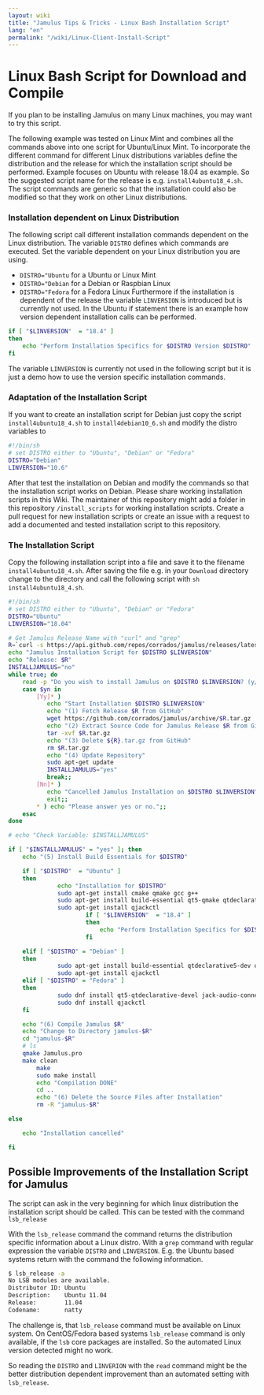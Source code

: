 ```yaml
---
layout: wiki
title: "Jamulus Tips & Tricks - Linux Bash Installation Script"
lang: "en"
permalink: "/wiki/Linux-Client-Install-Script"
---
```



# Linux Bash Script for Download and Compile

If you plan to be installing Jamulus on many Linux machines, you may want to try this script.

The following example was tested on Linux Mint and combines all the commands above into one script for Ubuntu/Linux Mint. To incorporate the different command for different Linux distributions variables define the distribution and the release for which the installation script should be performed. Example focuses on Ubuntu with release 18.04 as example. So the suggested script name for the release is e.g. `install4ubuntu18_4.sh`. The script commands are generic so that the installation could also be modified so that they work on other Linux distributions.

### Installation dependent on Linux Distribution
The following script call different installation commands dependent on the Linux distribution.
The variable `DISTRO` defines which commands are executed. Set the variable dependent on your Linux distribution you are using.
* `DISTRO="Ubuntu` for a Ubuntu or Linux Mint
* `DISTRO="Debian` for a Debian or Raspbian Linux
* `DISTRO="Fedora` for a Fedora Linux
Furthermore if the installation is dependent of the release the variable `LINVERSION` is introduced but is currently not used. In the Ubuntu if statement there is an example how version dependent installation calls can be performed.
```bash
if [ "$LINVERSION"  = "18.4" ]
then
    echo "Perform Installation Specifics for $DISTRO Version $DISTRO"
fi  
```
The variable `LINVERSION` is currently not used in the following script but it is just a demo how to use the version specific installation commands.

### Adaptation of the Installation Script
If you want to create an installation script for Debian just copy the script `install4ubuntu18_4.sh` to `install4debian10_6.sh` and modify the distro variables to
```bash
#!/bin/sh
# set DISTRO either to "Ubuntu", "Debian" or "Fedora"
DISTRO="Debian"
LINVERSION="10.6"
```
After that test the installation on Debian and modify the commands so that the installation script works on Debian. Please share working installation scripts in this Wiki. The maintainer of this repository might add a folder in this repository `/install_scripts` for working installation scripts. Create a pull request for new installation scripts or create an issue with a request to add a documented and tested installation script to this repository.

### The Installation Script
Copy the following installation script into a file and save it to the filename `install4ubuntu18_4.sh`. After saving the file e.g. in your `Download` directory change to the directory and call the following script with `sh install4ubuntu18_4.sh`.
```bash
#!/bin/sh
# set DISTRO either to "Ubuntu", "Debian" or "Fedora"
DISTRO="Ubuntu"
LINVERSION="18.04"

# Get Jamulus Release Name with "curl" and "grep"  
R=`curl -s https://api.github.com/repos/corrados/jamulus/releases/latest | grep -oP '"tag_name": "\K(.*)(?=")'`
echo "Jamulus Installation Script for $DISTRO $LINVERSION"
echo "Release: $R"
INSTALLJAMULUS="no"
while true; do
    read -p "Do you wish to install Jamulus on $DISTRO $LINVERSION? (y/n) " yn
    case $yn in
        [Yy]* )
           echo "Start Installation $DISTRO $LINVERSION"
           echo "(1) Fetch Release $R from GitHub"
           wget https://github.com/corrados/jamulus/archive/$R.tar.gz
           echo "(2) Extract Source Code for Jamulus Release $R from GitHub"
           tar -xvf $R.tar.gz
           echo "(3) Delete ${R}.tar.gz from GitHub"
           rm $R.tar.gz
           echo "(4) Update Repository"
           sudo apt-get update
           INSTALLJAMULUS="yes"
           break;;
        [Nn]* )
           echo "Cancelled Jamulus Installation on $DISTRO $LINVERSION"
           exit;;
        * ) echo "Please answer yes or no.";;
    esac
done

# echo "Check Variable: $INSTALLJAMULUS"

if [ "$INSTALLJAMULUS" = "yes" ]; then     
	echo "(5) Install Build Essentials for $DISTRO"

	if [ "$DISTRO"  = "Ubuntu" ]
	then  
		      echo "Installation for $DISTRO"
		      sudo apt-get install cmake qmake gcc g++
		      sudo apt-get install build-essential qt5-qmake qtdeclarative5-dev qt5-default qttools5-dev-tools libjack-jackd2-dev
		      sudo apt-get install qjackctl
                      if [ "$LINVERSION"  = "18.4" ]
                      then
                          echo "Perform Installation Specifics for $DISTRO Version $DISTRO"
                      fi  

  	elif [ "$DISTRO" = "Debian" ]
	then    
			  sudo apt-get install build-essential qtdeclarative5-dev qt5-default qttools5-dev-tools libjack-jackd2-dev
			  sudo apt-get install qjackctl
	elif [ "$DISTRO" = "Fedora" ]
	then    
			  sudo dnf install qt5-qtdeclarative-devel jack-audio-connection-kit-dbus jack-audio-connection-kit-devel
			  sudo dnf install qjackctl
	fi

	echo "(6) Compile Jamulus $R"
	echo "Change to Directory jamulus-$R"
	cd "jamulus-$R"
	# ls
	qmake Jamulus.pro
	make clean
        make
        sudo make install
        echo "Compilation DONE"
        cd ..
        echo "(6) Delete the Source Files after Installation"
        rm -R "jamulus-$R"

else

	echo "Installation cancelled"

fi

```  


## Possible Improvements of the Installation Script for Jamulus
The script can ask in the very beginning for which linux distribution the installation script should be called.
This can be tested with the command `lsb_release`

With the `lsb_release` command the command returns the distribution specific information about a Linux distro.
With a `grep` command with regular expression the variable `DISTRO` and `LINVERSION`.
E.g. the Ubuntu based systems return with the command the following information.
```bash
$ lsb_release -a
No LSB modules are available.
Distributor ID: Ubuntu
Description:    Ubuntu 11.04
Release:        11.04
Codename:       natty
```

The challenge is, that `lsb_release` command must be available on Linux system. On CentOS/Fedora based systems `lsb_release` command is only available, if the `lsb` core packages are installed. So the automated Linux version detected might no work.

So reading the `DISTRO` and `LINVERION` with the `read` command might be the better distribution dependent improvement than an automated setting with `lsb_release`.

